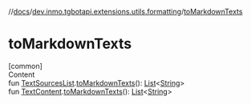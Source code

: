 //[docs](../../index.md)/[dev.inmo.tgbotapi.extensions.utils.formatting](index.md)/[toMarkdownTexts](to-markdown-texts.md)



# toMarkdownTexts  
[common]  
Content  
fun [TextSourcesList](../dev.inmo.tgbotapi.CommonAbstracts/index.md#%5Bdev.inmo.tgbotapi.CommonAbstracts%2FTextSourcesList%2F%2F%2FPointingToDeclaration%2F%5D%2FClasslikes%2F625018081).[toMarkdownTexts](to-markdown-texts.md)(): [List](https://kotlinlang.org/api/latest/jvm/stdlib/kotlin.collections/-list/index.html)<[String](https://kotlinlang.org/api/latest/jvm/stdlib/kotlin/-string/index.html)>  
fun [TextContent](../dev.inmo.tgbotapi.types.message.content/-text-content/index.md).[toMarkdownTexts](to-markdown-texts.md)(): [List](https://kotlinlang.org/api/latest/jvm/stdlib/kotlin.collections/-list/index.html)<[String](https://kotlinlang.org/api/latest/jvm/stdlib/kotlin/-string/index.html)>  



